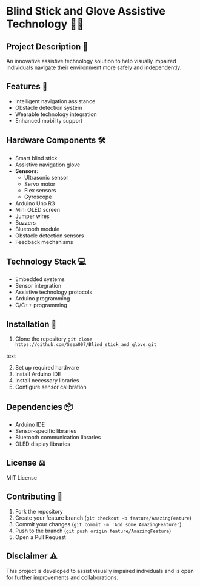 # Blind Stick and Glove Assistive Technology 🦯👀

## Project Description 📝
An innovative assistive technology solution to help visually impaired individuals navigate their environment more safely and independently.

## Features 🌟
- Intelligent navigation assistance
- Obstacle detection system
- Wearable technology integration
- Enhanced mobility support

## Hardware Components 🛠️
- Smart blind stick
- Assistive navigation glove
- **Sensors:**
  - Ultrasonic sensor
  - Servo motor
  - Flex sensors
  - Gyroscope
- Arduino Uno R3
- Mini OLED screen
- Jumper wires
- Buzzers
- Bluetooth module
- Obstacle detection sensors
- Feedback mechanisms

## Technology Stack 💻
- Embedded systems
- Sensor integration
- Assistive technology protocols
- Arduino programming
- C/C++ programming

## Installation 🔧
1. Clone the repository
```git clone https://github.com/Seza007/Blind_stick_and_glove.git```

text

2. Set up required hardware
3. Install Arduino IDE
4. Install necessary libraries
5. Configure sensor calibration

## Dependencies 📦
- Arduino IDE
- Sensor-specific libraries
- Bluetooth communication libraries
- OLED display libraries

## License ⚖️
MIT License

## Contributing 🤝
1. Fork the repository
2. Create your feature branch (`git checkout -b feature/AmazingFeature`)
3. Commit your changes (`git commit -m 'Add some AmazingFeature'`)
4. Push to the branch (`git push origin feature/AmazingFeature`)
5. Open a Pull Request

## Disclaimer ⚠️
This project is developed to assist visually impaired individuals and is open for further improvements and collaborations.
